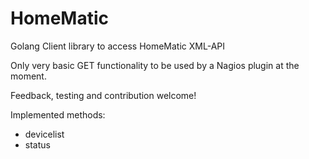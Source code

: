 # HomeMatic

Golang Client library to access HomeMatic XML-API 

Only very basic GET functionality to be used by a Nagios plugin at the moment.

Feedback, testing and contribution welcome!

Implemented methods:
- devicelist
- status
